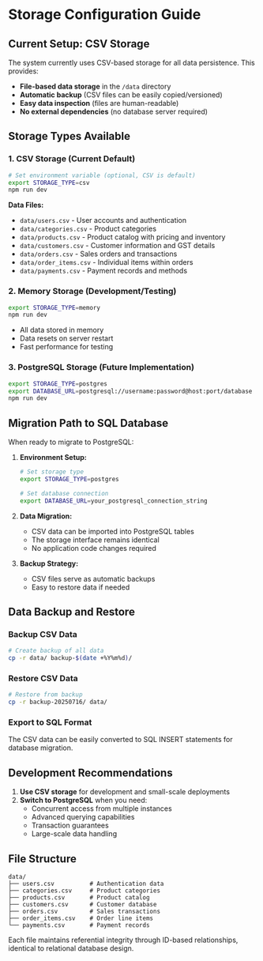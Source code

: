 # Storage Configuration Guide

## Current Setup: CSV Storage

The system currently uses CSV-based storage for all data persistence. This provides:

- **File-based data storage** in the `/data` directory
- **Automatic backup** (CSV files can be easily copied/versioned)
- **Easy data inspection** (files are human-readable)
- **No external dependencies** (no database server required)

## Storage Types Available

### 1. CSV Storage (Current Default)
```bash
# Set environment variable (optional, CSV is default)
export STORAGE_TYPE=csv
npm run dev
```

**Data Files:**
- `data/users.csv` - User accounts and authentication
- `data/categories.csv` - Product categories
- `data/products.csv` - Product catalog with pricing and inventory
- `data/customers.csv` - Customer information and GST details
- `data/orders.csv` - Sales orders and transactions
- `data/order_items.csv` - Individual items within orders
- `data/payments.csv` - Payment records and methods

### 2. Memory Storage (Development/Testing)
```bash
export STORAGE_TYPE=memory
npm run dev
```
- All data stored in memory
- Data resets on server restart
- Fast performance for testing

### 3. PostgreSQL Storage (Future Implementation)
```bash
export STORAGE_TYPE=postgres
export DATABASE_URL=postgresql://username:password@host:port/database
npm run dev
```

## Migration Path to SQL Database

When ready to migrate to PostgreSQL:

1. **Environment Setup:**
   ```bash
   # Set storage type
   export STORAGE_TYPE=postgres
   
   # Set database connection
   export DATABASE_URL=your_postgresql_connection_string
   ```

2. **Data Migration:**
   - CSV data can be imported into PostgreSQL tables
   - The storage interface remains identical
   - No application code changes required

3. **Backup Strategy:**
   - CSV files serve as automatic backups
   - Easy to restore data if needed

## Data Backup and Restore

### Backup CSV Data
```bash
# Create backup of all data
cp -r data/ backup-$(date +%Y%m%d)/
```

### Restore CSV Data
```bash
# Restore from backup
cp -r backup-20250716/ data/
```

### Export to SQL Format
The CSV data can be easily converted to SQL INSERT statements for database migration.

## Development Recommendations

1. **Use CSV storage** for development and small-scale deployments
2. **Switch to PostgreSQL** when you need:
   - Concurrent access from multiple instances
   - Advanced querying capabilities
   - Transaction guarantees
   - Large-scale data handling

## File Structure

```
data/
├── users.csv          # Authentication data
├── categories.csv     # Product categories
├── products.csv       # Product catalog
├── customers.csv      # Customer database
├── orders.csv         # Sales transactions
├── order_items.csv    # Order line items
└── payments.csv       # Payment records
```

Each file maintains referential integrity through ID-based relationships, identical to relational database design.